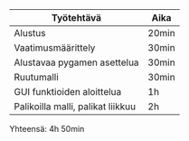 
| Työtehtävä                  | Aika  |
|-----------------------------|-------|
| Alustus                            | 20min |
| Vaatimusmäärittely                 | 30min |
| Alustavaa pygamen asettelua        | 30min |
| Ruutumalli                         | 30min |
| GUI funktioiden aloittelua         | 1h    |
| Palikoilla malli, palikat liikkuu  | 2h    |

Yhteensä: 4h 50min
